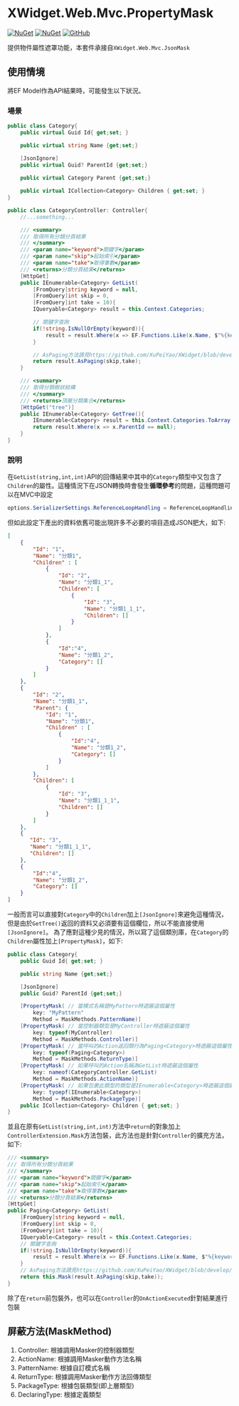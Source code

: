 ﻿XWidget.Web.Mvc.PropertyMask
=====
[![NuGet](https://img.shields.io/nuget/v/XWidget.Web.Mvc.PropertyMask.svg?style=flat-square)](https://www.nuget.org/packages/XWidget.Web.Mvc.PropertyMask/)
[![NuGet](https://img.shields.io/nuget/dt/XWidget.Web.Mvc.PropertyMask.svg?style=flat-square)](https://www.nuget.org/packages/XWidget.Web.Mvc.PropertyMask/)
[![GitHub](https://img.shields.io/github/license/XuPeiYao/XWidget.svg?style=flat-square)](https://github.com/XuPeiYao/XWidget/blob/master/LICENSE)

提供物件屬性遮罩功能，本套件承接自`XWidget.Web.Mvc.JsonMask`

## 使用情境
將EF Model作為API結果時，可能發生以下狀況。

### 場景
```csharp
public class Category{
    public virtual Guid Id{ get;set; }

    public virtual string Name {get;set;}

    [JsonIgnore]
    public virtual Guid? ParentId {get;set;}
    
    public virtual Category Parent {get;set;}

    public virtual ICollection<Category> Children { get;set; }
}

public class CategoryController: Controller{
    //...something...

    /// <summary>
    /// 取得所有分類分頁結果
    /// </summary>
    /// <param name="keyword">關鍵字</param>
    /// <param name="skip">起始索引</param>
    /// <param name="take">取得筆數</param>
    /// <returns>分類分頁結果</returns>
    [HttpGet]
    public IEnumerable<Category> GetList(
        [FromQuery]string keyword = null,
        [FromQuery]int skip = 0,
        [FromQuery]int take = 10){
        IQueryable<Category> result = this.Context.Categories;

        // 關鍵字查詢
        if(!string.IsNullOrEmpty(keyword)){
            result = result.Where(x => EF.Functions.Like(x.Name, $"%{keyword}%"));
        }

        // AsPaging方法請見https://github.com/XuPeiYao/XWidget/blob/develop/XWidget.Linq/PagingExtension.cs
        return result.AsPaging(skip,take);
    }

    /// <summary>
    /// 取得分類樹狀結構
    /// </summary>
    /// <returns>頂層分類集合</returns>
    [HttpGet("tree")]
    public IEnumerable<Category> GetTree(){
        IEnumerable<Category> result = this.Context.Categories.ToArray();
        return result.Where(x => x.ParentId == null);
    }
}
```

### 說明
在`GetList(string,int,int)`API的回傳結果中其中的`Category`類型中又包含了`Children`的屬性。這種情況下在JSON轉換時會發生**循環參考**的問題，這種問題可以在MVC中設定

```csharp
options.SerializerSettings.ReferenceLoopHandling = ReferenceLoopHandling.Ignore;
```

但如此設定下產出的資料依舊可能出現許多不必要的項目造成JSON肥大，如下:

```json
[
    {
        "Id": "1",
        "Name": "分類1",
        "Children" : [
            {
                "Id": "2",
                "Name": "分類1_1",
                "Children": [
                    {
                        "Id": "3",
                        "Name": "分類1_1_1",
                        "Children": []
                    }
                ]
            },
            {
                "Id":"4",
                "Name": "分類1_2",
                "Category": []
            }
        ]
    },
    {
        "Id": "2",
        "Name": "分類1_1",
        "Parent": {
            "Id": "1",
            "Name": "分類1",
            "Children" : [                
                {
                    "Id":"4",
                    "Name": "分類1_2",
                    "Category": []
                }
            ]
        },
        "Children": [
            {
                "Id": "3",
                "Name": "分類1_1_1",
                "Children": []
            }
        ]
    },
    {
       "Id": "3",
       "Name": "分類1_1_1",
       "Children": []
    },
    {
        "Id":"4",
        "Name": "分類1_2",
        "Category": []
    }
]
```

一般而言可以直接對`Category`中的`Children`加上`[JsonIgnore]`來避免這種情況，但是由於`GetTree()`返回的資料又必須要有這個欄位，所以不能直接使用`[JsonIgnore]`。
為了應對這種少見的情況，所以寫了這個類別庫，在`Category`的`Children`屬性加上`[PropertyMask]`，如下:

```csharp
public class Category{
    public Guid Id{ get;set; }

    public string Name {get;set;}

    [JsonIgnore]
    public Guid? ParentId {get;set;}

    [PropertyMask( // 當模式名稱是MyPattern時遮蔽這個屬性
        key: "MyPattern"
        Method = MaskMethods.PatternName)]
    [PropertyMask( // 當控制器類型是MyController時遮蔽這個屬性
        key: typeof(MyController)
        Method = MaskMethods.Controller)]
    [PropertyMask( // 當呼叫的Action返回類行為Paging<Category>時遮蔽這個屬性
        key: typeof(Paging<Category>)
        Method = MaskMethods.ReturnType)]
    [PropertyMask( // 如果呼叫的Action名稱為GetList時遮蔽這個屬性
        key: nameof(CategoryController.GetList)
        Method = MaskMethods.ActionName)]
    [PropertyMask( // 如果包裹此類型的類型是IEnumerable<Category>時遮蔽這個屬性
        key: tyoepf(IEnumerable<Category>)
        Method = MaskMethods.PackageType)]
    public ICollection<Category> Children { get;set; }
}
```

並且在原有`GetList(string,int,int)`方法中`return`的對象加上`ControllerExtension.Mask`方法包裝，此方法也是針對`Controller`的擴充方法，如下:
```csharp
/// <summary>
/// 取得所有分類分頁結果
/// </summary>
/// <param name="keyword">關鍵字</param>
/// <param name="skip">起始索引</param>
/// <param name="take">取得筆數</param>
/// <returns>分類分頁結果</returns>
[HttpGet]
public Paging<Category> GetList(
    [FromQuery]string keyword = null,
    [FromQuery]int skip = 0,
    [FromQuery]int take = 10){
    IQueryable<Category> result = this.Context.Categories;
    // 關鍵字查詢
    if(!string.IsNullOrEmpty(keyword)){
        result = result.Where(x => EF.Functions.Like(x.Name, $"%{keyword}%"));
    }
    // AsPaging方法請見https://github.com/XuPeiYao/XWidget/blob/develop/XWidget.Linq/PagingExtension.cs
    return this.Mask(result.AsPaging(skip,take));
}
```

除了在`return`前包裝外，也可以在`Controller`的`OnActionExecuted`針對結果進行包裝

## 屏蔽方法(MaskMethod)
1. Controller: 根據調用Masker的控制器類型
2. ActionName: 根據調用Masker動作方法名稱
3. PatternName: 根據自訂模式名稱
4. ReturnType: 根據調用Masker動作方法回傳類型
5. PackageType: 根據包裝類型(即上層類型)
6. DeclaringType: 根據定義類型